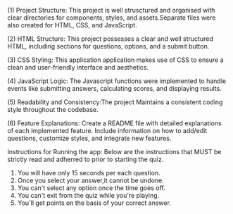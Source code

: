

(1) Project Structure: This project is well strusctured and organised with clear directories for components, styles, and assets.Separate files were also created for HTML, CSS, and JavaScript.

(2) HTML Structure: This project possesses a clear and well structured HTML, including sections for questions, options, and a submit button.

(3) CSS Styling: This application application makes use of CSS to ensure a clean and user-friendly interface and aesthetics.

(4) JavaScript Logic: The Javascript functions were implemented to handle events like submitting answers, calculating scores, and displaying results.

(5) Readability and Consistency:The project Maintains a consistent coding style throughout the codebase.

(6) Feature Explanations: Create a README file with detailed explanations of each implemented feature. Include information on how to add/edit questions, customize styles, and integrate new features.


Instructions for Running the app:
Below are the instructions that MUST be strictly read and adherred to prior to starting the quiz.
1. You will have only <span>15 seconds</span> per each question.
2. Once you select your answer,it cannot be undone.
3. You can't select any option once the time goes off.
4. You can't exit from the quiz while you're playing.
5. You'll get points on the basis of your correct answer.
